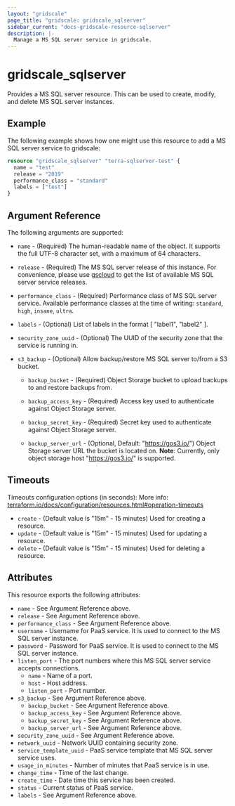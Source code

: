 ```yaml
---
layout: "gridscale"
page_title: "gridscale: gridscale_sqlserver"
sidebar_current: "docs-gridscale-resource-sqlserver"
description: |-
  Manage a MS SQL server service in gridscale.
---
```


# gridscale_sqlserver

Provides a MS SQL server resource. This can be used to create, modify, and delete MS SQL server instances.

## Example

The following example shows how one might use this resource to add a MS SQL server service to gridscale:

```terraform
resource "gridscale_sqlserver" "terra-sqlserver-test" {
  name = "test"
  release = "2019"
  performance_class = "standard"
  labels = ["test"]
}
```

## Argument Reference

The following arguments are supported:

* `name` - (Required) The human-readable name of the object. It supports the full UTF-8 character set, with a maximum of 64 characters.

* `release` - (Required) The MS SQL server release of this instance. For convenience, please use [gscloud](https://github.com/gridscale/gscloud) to get the list of available MS SQL server service releases.

* `performance_class` - (Required) Performance class of MS SQL server service. Available performance classes at the time of writing: `standard`, `high`, `insane`, `ultra`.

* `labels` - (Optional) List of labels in the format [ "label1", "label2" ].

* `security_zone_uuid` - (Optional) The UUID of the security zone that the service is running in.

* `s3_backup` - (Optional) Allow backup/restore MS SQL server to/from a S3 bucket.

  * `backup_bucket` - (Required) Object Storage bucket to upload backups to and restore backups from.

  * `backup_access_key` - (Required) Access key used to authenticate against Object Storage server.

  * `backup_secret_key` - (Required) Secret key used to authenticate against Object Storage server.

  * `backup_server_url` - (Optional, Default: "https://gos3.io/") Object Storage server URL the bucket is located on. **Note**: Currently, only object storage host "https://gos3.io/" is supported.

## Timeouts

Timeouts configuration options (in seconds):
More info: [terraform.io/docs/configuration/resources.html#operation-timeouts](https://www.terraform.io/docs/configuration/resources.html#operation-timeouts)

* `create` - (Default value is "15m" - 15 minutes) Used for creating a resource.
* `update` - (Default value is "15m" - 15 minutes) Used for updating a resource.
* `delete` - (Default value is "15m" - 15 minutes) Used for deleting a resource.

## Attributes

This resource exports the following attributes:

* `name` - See Argument Reference above.
* `release` - See Argument Reference above.
* `performance_class` - See Argument Reference above.
* `username` - Username for PaaS service. It is used to connect to the MS SQL server instance.
* `password` - Password for PaaS service. It is used to connect to the MS SQL server instance.
* `listen_port` - The port numbers where this MS SQL server service accepts connections.
  * `name` - Name of a port.
  * `host` - Host address.
  * `listen_port` - Port number.
* `s3_backup` - See Argument Reference above.
  * `backup_bucket` - See Argument Reference above.
  * `backup_access_key` - See Argument Reference above.
  * `backup_secret_key` - See Argument Reference above.
  * `backup_server_url` - See Argument Reference above.
* `security_zone_uuid` - See Argument Reference above.
* `network_uuid` - Network UUID containing security zone.
* `service_template_uuid` - PaaS service template that MS SQL server service uses.
* `usage_in_minutes` - Number of minutes that PaaS service is in use.
* `change_time` - Time of the last change.
* `create_time` - Date time this service has been created.
* `status` - Current status of PaaS service.
* `labels` - See Argument Reference above.
